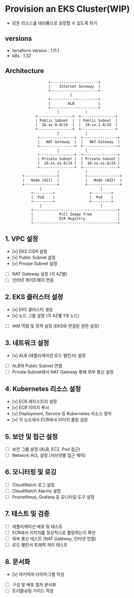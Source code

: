 # Provision an EKS Cluster(WIP)

- 모든 리소스를 테라폼으로 설정할 수 있도록 하기

## versions
- terraform version : 1.11.1
- k8s : 1.32

## Architecture
```
                    +----------------------+
                    |    Internet Gateway  |
                    +----------------------+
                              |
                    +----------------------+
                    |        ALB           |
                    +----------------------+
                        |            |
              +----------------+  +----------------+
              | Public Subnet  |  | Public Subnet  |
              |  10.xx.0.0/24  |  |  10.xx.1.0/24  |
              +----------------+  +----------------+
                        |            |
               +----------------+  +----------------+
               |   NAT Gateway  |  |   NAT Gateway  |
               +----------------+  +----------------+
                        |            |
               +----------------+  +----------------+
               | Private Subnet |  | Private Subnet |
               |  10.xx.xx.0/24 |  |  10.xx.xx.0/24 |
               +----------------+  +----------------+
                        |            |
        +---------------+            +---------------+
        |   Node (AZ1)  |            |   Node (AZ2)  |
        +---------------+            +---------------+
                |                           |
            +---------+                +---------+
            |  Pod    |                |  Pod    |
            +---------+                +---------+
                |                           |
            +---------------------------------------+
            |            Pull Image from            |
            |            ECR Registry               |
            +---------------------------------------+
```

## 1. VPC 설정
- [v] EKS CIDR 설정
- [v] Public Subnet 설정
- [v] Private Subnet 설정
- [ ] NAT Gateway 설정 (각 AZ별)
- [ ] 인터넷 게이트웨이 연결

## 2. EKS 클러스터 설정
- [v] EKS 클러스터 생성
- [v] 노드 그룹 설정 (각 AZ별 1개 노드)
- [ ] IAM 역할 및 정책 설정 (EKS와 연결된 권한 설정)

## 3. 네트워크 설정
- [v] ALB (애플리케이션 로드 밸런서) 설정
- [ ] ALB와 Public Subnet 연결
- [ ] Private Subnet에서 NAT Gateway 통해 외부 통신 설정

## 4. Kubernetes 리소스 설정
- [v] ECR 레지스트리 설정
- [v] ECR 이미지 푸시
- [v] Deployment, Service 등 Kubernetes 리소스 정의
- [v] 각 노드에서 ECR에서 이미지 풀링 설정

## 5. 보안 및 접근 설정
- [ ] 보안 그룹 설정 (ALB, EC2, Pod 접근)
- [ ] Network ACL 설정 (서브넷별 접근 제어)

## 6. 모니터링 및 로깅
- [ ] CloudWatch 로그 설정
- [ ] CloudWatch Alarms 설정
- [ ] Prometheus, Grafana 등 모니터링 도구 설정

## 7. 테스트 및 검증
- [ ] 애플리케이션 배포 및 테스트
- [ ] ECR에서 이미지를 정상적으로 풀링하는지 확인
- [ ] 외부 통신 테스트 (NAT Gateway, 인터넷 연결)
- [ ] 로드 밸런서 트래픽 처리 테스트

## 8. 문서화
- [v] 아키텍처 다이어그램 작성
- [ ] 구성 및 배포 절차 문서화
- [ ] 트러블슈팅 가이드 작성
